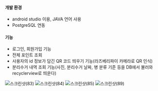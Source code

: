 #### 개발 환경
- android studio 이용, JAVA 언어 사용
- PostgreSQL 연동

#### 기능
- 로그인, 회원가입 기능
- 전체 포인트 조회
- 사용자의 id 정보가 담긴 QR 코드 띄우기 기능(라즈베리파이 카메라로 QR 인식)
- 분리수거 내역 조회 기능(사진, 분리수거 날짜, 병 분류 기준 등을 DB에서 불러와 recyclerview로 띄운다)

![스크린샷(83)](https://user-images.githubusercontent.com/50413112/103846563-bdf8e080-50e1-11eb-837d-3cd8effb5952.png)
![스크린샷(84)](https://user-images.githubusercontent.com/50413112/103846570-c18c6780-50e1-11eb-8a02-d51cee56face.png)
![스크린샷(85)](https://user-images.githubusercontent.com/50413112/103846576-c3eec180-50e1-11eb-90e6-1ed5e22e42d2.png)
![스크린샷(89)](https://user-images.githubusercontent.com/50413112/103846591-cea95680-50e1-11eb-8605-5a74e9c7c110.png)
